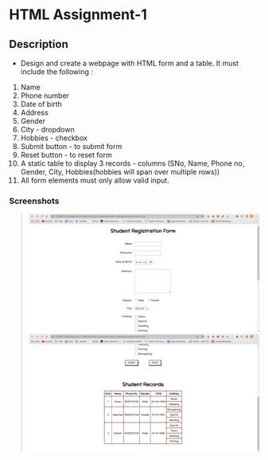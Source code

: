 # HTML Assignment-1

## Description

* Design and create a webpage with HTML form and a table. It must include the following :

1. Name
2. Phone number
3. Date of birth
4. Address
5. Gender
6. City - dropdown
7. Hobbies - checkbox
8. Submit button  - to submit form
9. Reset button - to reset form
10. A static table to display 3 records - columns (SNo, Name, Phone no, Gender, City, Hobbies(hobbies will span over multiple rows))
11. All form elements must only allow valid input.

### Screenshots

> ![image](outputs/im1.png)
> ![image](outputs/im2.png)